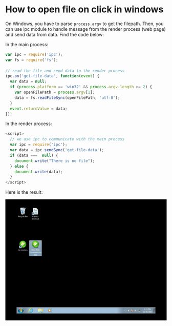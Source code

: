# How to open file on click in windows

On Windows, you have to parse `process.argv` to get the filepath.
Then, you can use ipc module to handle message from the render process (web page) and send data from data.
Find the code below:

In the main process:
```javascript
var ipc = require('ipc');
var fs = require('fs');

// read the file and send data to the render process
ipc.on('get-file-data', function(event) {
  var data = null;
  if (process.platform == 'win32' && process.argv.length >= 2) {
    var openFilePath = process.argv[1];
    data = fs.readFileSync(openFilePath, 'utf-8');
  }
  event.returnValue = data;
});
```

In the render process:
```javascript
<script>
  // we use ipc to communicate with the main process
  var ipc = require('ipc');
  var data = ipc.sendSync('get-file-data');
  if (data ===  null) {
    document.write("There is no file");
  } else {
    document.write(data);
  }
</script>
```

Here is the result:

![open file in windows](/doc/images/open-file-in-windows.gif)
